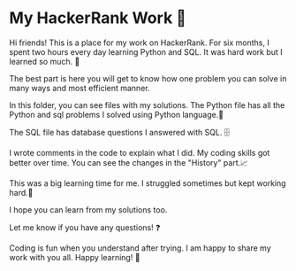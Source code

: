 # My HackerRank Work 🚀

Hi friends! This is a place for my work on HackerRank. For six months, I spent two hours every day learning Python and SQL. It was hard work but I learned so much. 💪

The best part is here you will get to know how one problem you can solve in many ways and most efficient manner.

In this folder, you can see files with my solutions. The Python file has all the Python and sql problems I solved using Python language.🐍

The SQL file has database questions I answered with SQL. 🗄️

I wrote comments in the code to explain what I did. My coding skills got better over time. You can see the changes in the "History" part.📈

This was a big learning time for me. I struggled sometimes but kept working hard.🔄

I hope you can learn from my solutions too.

Let me know if you have any questions! ❓

Coding is fun when you understand after trying. I am happy to share my work with you all. Happy learning! 🎉
